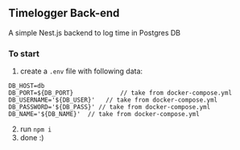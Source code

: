 ## Timelogger Back-end

A simple Nest.js backend to log time in Postgres DB 

### To start
1. create a `.env` file with following data:

```
DB_HOST=db
DB_PORT=${DB_PORT}             // take from docker-compose.yml
DB_USERNAME='${DB_USER}'   // take from docker-compose.yml
DB_PASSWORD='${DB_PASS}' // take from docker-compose.yml
DB_NAME='${DB_NAME}'  // take from docker-compose.yml
```

2. run `npm i`
3. done :)